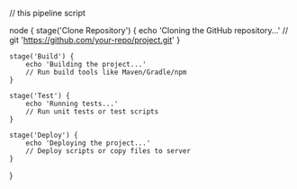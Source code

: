 // this pipeline script

node {
    stage('Clone Repository') {
        echo 'Cloning the GitHub repository...'
        // git 'https://github.com/your-repo/project.git'
    }

    stage('Build') {
        echo 'Building the project...'
        // Run build tools like Maven/Gradle/npm
    }

    stage('Test') {
        echo 'Running tests...'
        // Run unit tests or test scripts
    }

    stage('Deploy') {
        echo 'Deploying the project...'
        // Deploy scripts or copy files to server
    }
}

